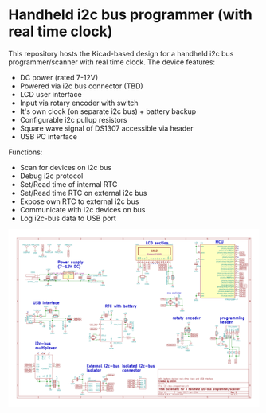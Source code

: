 # Handheld i2c bus programmer (with real time clock)
This repository hosts the Kicad-based design for a handheld i2c bus programmer/scanner with real time clock. The device features:
- DC power (rated 7-12V)
- Powered via i2c bus connector (TBD)
- LCD user interface
- Input via rotary encoder with switch
- It's own clock (on separate i2c bus) + battery backup
- Configurable i2c pullup resistors
- Square wave signal of DS1307 accessible via header
- USB PC interface

Functions:
- Scan for devices on i2c bus
- Debug i2c protocol
- Set/Read time of internal RTC
- Set/Read time RTC on external i2c bus
- Expose own RTC to external i2c bus
- Communicate with i2c devices on bus
- Log i2c-bus data to USB port

![Screenshot of project schematic](I2C-bus-programmer.sch.png)
